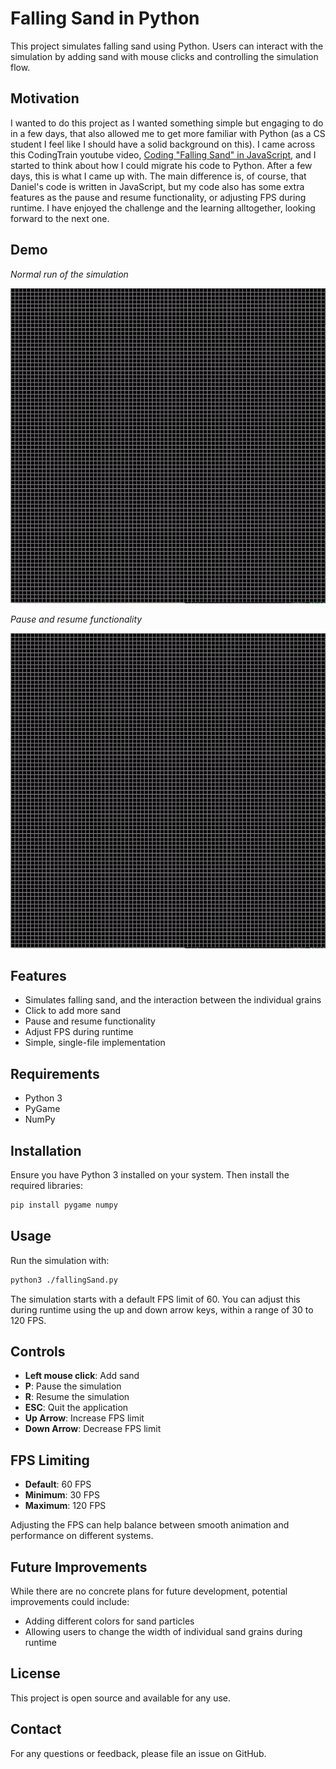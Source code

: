# Falling Sand in Python

This project simulates falling sand using Python. Users can interact with the simulation by adding sand with mouse clicks and controlling the simulation flow. 

## Motivation 

I wanted to do this project as I wanted something simple but engaging to do in a few days, that also allowed me to get more familiar with Python (as a CS student I feel like I should have a solid background on this). I came across this CodingTrain youtube video, [Coding "Falling Sand" in JavaScript](https://www.youtube.com/watch?v=L4u7Zy_b868), and I started to think about how I could migrate his code to Python. After a few days, this is what I came up with. The main difference is, of course, that Daniel's code is written in JavaScript, but my code also has some extra features as the pause and resume functionality, or adjusting FPS during runtime. I have enjoyed the challenge and the learning alltogether, looking forward to the next one. 

## Demo

*Normal run of the simulation*

![Falling Sand Simulation](assets/normal-run.gif)

*Pause and resume functionality*

![User Interactions](assets/pause-resume.gif)

## Features

- Simulates falling sand, and the interaction between the individual grains
- Click to add more sand
- Pause and resume functionality
- Adjust FPS during runtime
- Simple, single-file implementation

## Requirements

- Python 3
- PyGame
- NumPy

## Installation

Ensure you have Python 3 installed on your system. Then install the required libraries:

```bash
pip install pygame numpy
```

## Usage

Run the simulation with:
```bash
python3 ./fallingSand.py
```

The simulation starts with a default FPS limit of 60. You can adjust this during runtime using the up and down arrow keys, within a range of 30 to 120 FPS.

## Controls

- **Left mouse click**: Add sand
- **P**: Pause the simulation
- **R**: Resume the simulation
- **ESC**: Quit the application
- **Up Arrow**: Increase FPS limit
- **Down Arrow**: Decrease FPS limit

## FPS Limiting

- **Default**: 60 FPS
- **Minimum**: 30 FPS
- **Maximum**: 120 FPS

Adjusting the FPS can help balance between smooth animation and performance on different systems.

## Future Improvements

While there are no concrete plans for future development, potential improvements could include:

- Adding different colors for sand particles
- Allowing users to change the width of individual sand grains during runtime

## License

This project is open source and available for any use.

## Contact

For any questions or feedback, please file an issue on GitHub.
